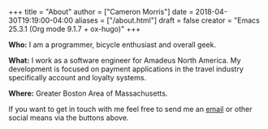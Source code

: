 +++
title = "About"
author = ["Cameron Morris"]
date = 2018-04-30T19:19:00-04:00
aliases = ["/about.html"]
draft = false
creator = "Emacs 25.3.1 (Org mode 9.1.7 + ox-hugo)"
+++

**Who:** I am a programmer, bicycle enthusiast and overall geek.

**What:** I work as a software engineer for Amadeus North America. My development
is focused on payment applications in the travel industry specifically account
and loyalty systems.

**Where:** Greater Boston Area of Massachusetts.

If you want to get in touch with me feel free to send me an [email](mailto:cameron.morris3@gmail.com) or other
social means via the buttons above.
